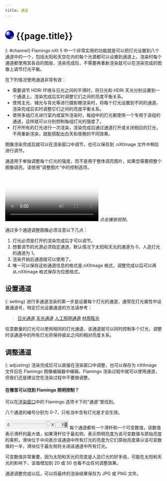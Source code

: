 ```yaml
---
title: 通道
---
```


# ![images/render.svg](images/render.svg) {{page.title}}
{: #channel}
Flamingo nXt 5 中一个非常实用的功能就是可以把灯光设置到八个通道中的一个，包括太阳和天空在内的每个光源都可以设置到通道上，渲染时每个通道都使用其各自的图层，渲染完成后，不需要再重新渲染就可以在渲染完成的图像上调节灯光平衡。  

在下列情况使用通道非常有效：

* 需要调节 HDRI 环境与日光之间的平滑时，将日光和 HDRi 天光分别设置到一个通道上，渲染完成后实时调整它们之间的亮度平衡关系。
* 使用主光、辅光与背光等进行摄影棚渲染时，将每个灯光设置到不同的通道，渲染完成后实时调整它们之间的亮度平衡关系。
* 使用多组灯光进行室内或室外渲染时，每组中的灯光都使用一个专用于该组的通道，这样就可以分别控制每组灯光的强度了。
* 打开所有的灯光进行一次渲染，渲染完成后通过通道打开或关闭相应的灯光，不用重新渲染，就能搭配出白天和夜晚的不同效果。

图像渲染完成后就可以在渲染窗口中调节，也可以保存到 .nXtImage 文件中稍后进行调节。

通道用于单独调整每个灯光的强度，而不是用于整体调亮图片，如果您需要把整个图像调亮，请使用“调整图片”中的控制选项。

<video id="channelsvideo" src="images/flamingo-lights-onoff.mp4" poster="images/flamingo-lights-onoff.jpg" controls preload></video>
*点击播放视频。*

通过多个通道调整图像必须注意以下几点：

 1. 灯光必须是打开的渲染完成后才可以调节。
 2. 想要调节的光源必须指定通道，默认情况下太阳和天光的通道为 0，人造灯光的通道为 1。
 3. 渲染开始后通道就可以使用了。
 3. 唯一可以保存这些通道信息的格式是.nXtImage 格式，调整完成以后可以再从.nXtImage 格式保存为位图格式。

## 设置通道
{: setting}
进行多通道渲染的第一步是设置每个灯光的通道，通常在灯光属性中设置通道号，特定灯光设置通道的方法请参考：

>[日光通道](sun-and-sky-tabs.html#sun-channel)
>[天光通道](sun-and-sky-tabs.html#sky-channel)
>[人工照明通道](lights-tab.html#channel)
>[材质眩光](documentproperties-flamingo.html#channel)

任意数量的灯光可以使用相同的灯光通道，该通道就可以同时控制多个灯光，调整时该通道中的所有灯光将保持彼此之间的相对亮度关系。

## 调整通道
{: adjusting}
渲染完成后可以直接在渲染窗口中调整，也可以保存为 nXtImage 文件后在 Flamingo 图像编辑器中编辑。Flamingo 渲染过程中就可以使用通道，但我们还是建议您在渲染过程中不要做调整。

#### 在哪里可以找到 Flamingo 照明控制？
可以在[渲染窗口](render-window.html)中的 Flamingo 选项卡下的“通道”里找到。

八个通道的编号分别为 0-7，只有当中含有灯光是才会生效。

![images/channel-slider.png](images/channel-slider.png)
每个通道都有一个滑杆和一个可变数值，该数值表示滑杆的最大值，如果滑杆位于最右侧，表示照明亮度为该可变数值与原始亮度的乘积，滑块位于中间表示该通道中所有灯光的亮度为它们原始亮度乘以该可变数值的一半，滑块位于最左侧将关闭该通道中所有灯光。

可变数值非常重要，因为太阳和天光的亮度是人造灯光的好多倍，可能在太阳和天光的影响下，该值增加到 20 或 50 也看不出任何调整效果。

通道调整完成以后，可以将最终的渲染结果保存为 JPG 或 PNG 文件。
